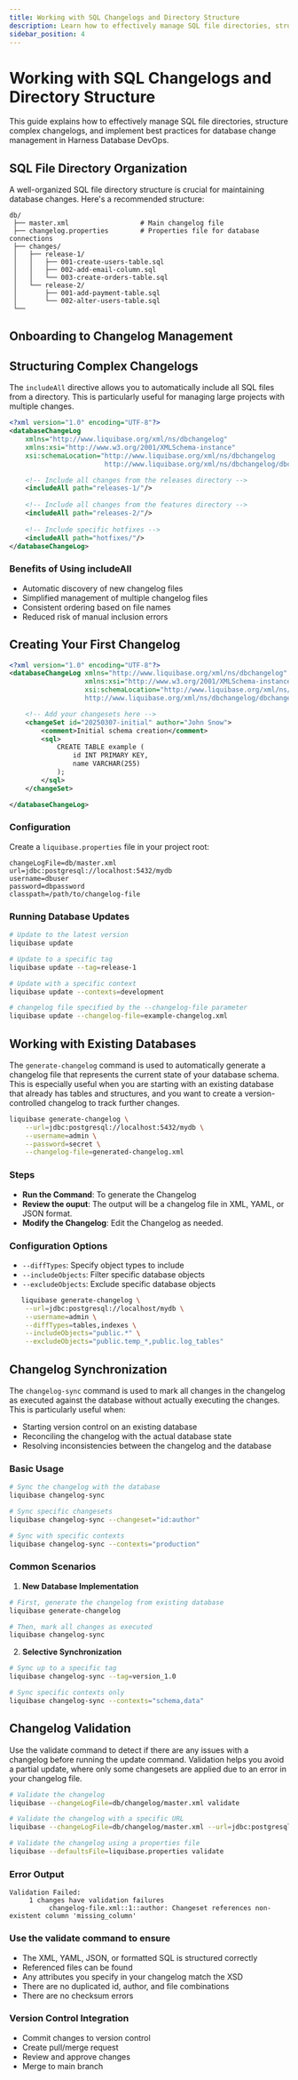 ```yaml
---
title: Working with SQL Changelogs and Directory Structure
description: Learn how to effectively manage SQL file directories, structure complex changelogs, and implement best practices for database change management.
sidebar_position: 4
---
```


# Working with SQL Changelogs and Directory Structure

This guide explains how to effectively manage SQL file directories, structure complex changelogs, and implement best practices for database change management in Harness Database DevOps.

## SQL File Directory Organization

A well-organized SQL file directory structure is crucial for maintaining database changes. Here's a recommended structure:

```
db/
 ├── master.xml                  # Main changelog file
 ├── changelog.properties        # Properties file for database connections
 ├── changes/
 │   ├── release-1/
 │   │   ├── 001-create-users-table.sql
 │   │   ├── 002-add-email-column.sql
 │   │   └── 003-create-orders-table.sql
 │   └── release-2/
 │       ├── 001-add-payment-table.sql
 │       └── 002-alter-users-table.sql
 └──
```

## Onboarding to Changelog Management

## Structuring Complex Changelogs

The `includeAll` directive allows you to automatically include all SQL files from a directory. This is particularly useful for managing large projects with multiple changes.

```xml
<?xml version="1.0" encoding="UTF-8"?>
<databaseChangeLog
    xmlns="http://www.liquibase.org/xml/ns/dbchangelog"
    xmlns:xsi="http://www.w3.org/2001/XMLSchema-instance"
    xsi:schemaLocation="http://www.liquibase.org/xml/ns/dbchangelog
                        http://www.liquibase.org/xml/ns/dbchangelog/dbchangelog-4.9.xsd">

    <!-- Include all changes from the releases directory -->
    <includeAll path="releases-1/"/>
    
    <!-- Include all changes from the features directory -->
    <includeAll path="releases-2/"/>
    
    <!-- Include specific hotfixes -->
    <includeAll path="hotfixes/"/>
</databaseChangeLog>
```

### Benefits of Using includeAll

- Automatic discovery of new changelog files
- Simplified management of multiple changelog files
- Consistent ordering based on file names
- Reduced risk of manual inclusion errors


## Creating Your First Changelog

```xml
<?xml version="1.0" encoding="UTF-8"?>
<databaseChangeLog xmlns="http://www.liquibase.org/xml/ns/dbchangelog"
                   xmlns:xsi="http://www.w3.org/2001/XMLSchema-instance"
                   xsi:schemaLocation="http://www.liquibase.org/xml/ns/dbchangelog
                   http://www.liquibase.org/xml/ns/dbchangelog/dbchangelog-latest.xsd">

    <!-- Add your changesets here -->
    <changeSet id="20250307-initial" author="John Snow">
        <comment>Initial schema creation</comment>
        <sql>
            CREATE TABLE example (
                id INT PRIMARY KEY,
                name VARCHAR(255)
            );
        </sql>
    </changeSet>

</databaseChangeLog>

```

### Configuration
Create a `liquibase.properties` file in your project root:
```configuration
changeLogFile=db/master.xml
url=jdbc:postgresql://localhost:5432/mydb
username=dbuser
password=dbpassword
classpath=/path/to/changelog-file
```

### Running Database Updates
``` bash
# Update to the latest version
liquibase update

# Update to a specific tag
liquibase update --tag=release-1

# Update with a specific context
liquibase update --contexts=development

# changelog file specified by the --changelog-file parameter
liquibase update --changelog-file=example-changelog.xml
```

## Working with Existing Databases

The `generate-changelog` command is used to automatically generate a changelog file that represents the current state of your database schema. This is especially useful when you are starting with an existing database that already has tables and structures, and you want to create a version-controlled changelog to track further changes.

<!-- todo  generate changelog with reference of harness -->

```bash
liquibase generate-changelog \
    --url=jdbc:postgresql://localhost:5432/mydb \
    --username=admin \
    --password=secret \
    --changelog-file=generated-changelog.xml
```
### Steps
- **Run the Command**: To generate the Changelog
- **Review the ouput**: The output will be a changelog file in XML, YAML, or JSON format.
- **Modify the Changelog**: Edit the Changelog as needed.

### Configuration Options
- `--diffTypes`: Specify object types to include
- `--includeObjects`: Filter specific database objects
- `--excludeObjects`: Exclude specific database objects

```bash
   liquibase generate-changelog \
    --url=jdbc:postgresql://localhost/mydb \
    --username=admin \
    --diffTypes=tables,indexes \
    --includeObjects="public.*" \
    --excludeObjects="public.temp_*,public.log_tables"
   ```

## Changelog Synchronization

The `changelog-sync` command is used to mark all changes in the changelog as executed against the database without actually executing the changes. This is particularly useful when:

- Starting version control on an existing database
- Reconciling the changelog with the actual database state
- Resolving inconsistencies between the changelog and the database

### Basic Usage

```bash
# Sync the changelog with the database
liquibase changelog-sync

# Sync specific changesets
liquibase changelog-sync --changeset="id:author"

# Sync with specific contexts
liquibase changelog-sync --contexts="production"
```

### Common Scenarios

1. **New Database Implementation**
```bash
# First, generate the changelog from existing database
liquibase generate-changelog

# Then, mark all changes as executed
liquibase changelog-sync
```

2. **Selective Synchronization**
```bash
# Sync up to a specific tag
liquibase changelog-sync --tag=version_1.0

# Sync specific contexts only
liquibase changelog-sync --contexts="schema,data"
```


## Changelog Validation

Use the validate command to detect if there are any issues with a changelog before running the update command. Validation helps you avoid a partial update, where only some changesets are applied due to an error in your changelog file.

```bash
# Validate the changelog
liquibase --changeLogFile=db/changelog/master.xml validate  

# Validate the changelog with a specific URL
liquibase --changeLogFile=db/changelog/master.xml --url=jdbc:postgresql://localhost:5432/mydb --username=user --password=pass validate

# Validate the changelog using a properties file
liquibase --defaultsFile=liquibase.properties validate
```

### Error Output
``` text
Validation Failed:
     1 changes have validation failures
          changelog-file.xml::1::author: Changeset references non-existent column 'missing_column'
```


### Use the validate command to ensure
   - The XML, YAML, JSON, or formatted SQL is structured correctly
   - Referenced files can be found
   - Any attributes you specify in your changelog match the XSD
   - There are no duplicated id, author, and file combinations
   - There are no checksum errors

### Version Control Integration
   - Commit changes to version control
   - Create pull/merge request
   - Review and approve changes
   - Merge to main branch




